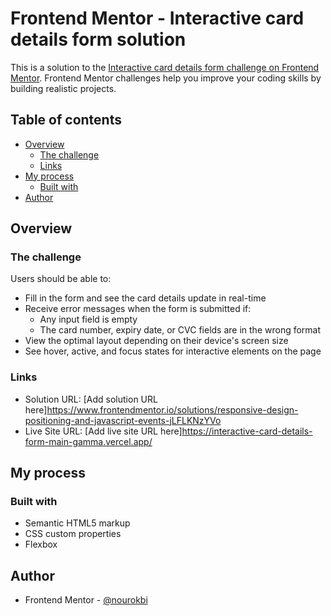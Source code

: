 # Frontend Mentor - Interactive card details form solution

This is a solution to the [Interactive card details form challenge on Frontend Mentor](https://www.frontendmentor.io/challenges/interactive-card-details-form-XpS8cKZDWw). Frontend Mentor challenges help you improve your coding skills by building realistic projects. 

## Table of contents

- [Overview](#overview)
  - [The challenge](#the-challenge)
  - [Links](#links)
- [My process](#my-process)
  - [Built with](#built-with)
- [Author](#author)

## Overview

### The challenge

Users should be able to:

- Fill in the form and see the card details update in real-time
- Receive error messages when the form is submitted if:
  - Any input field is empty
  - The card number, expiry date, or CVC fields are in the wrong format
- View the optimal layout depending on their device's screen size
- See hover, active, and focus states for interactive elements on the page

### Links

- Solution URL: [Add solution URL here]https://www.frontendmentor.io/solutions/responsive-design-positioning-and-javascript-events-jLFLKNzYVo
- Live Site URL: [Add live site URL here]https://interactive-card-details-form-main-gamma.vercel.app/

## My process

### Built with

- Semantic HTML5 markup
- CSS custom properties
- Flexbox

## Author

- Frontend Mentor - [@nourokbi](https://www.frontendmentor.io/profile/nourokbi)
